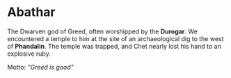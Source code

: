 # Abathar

The Dwarven god of Greed, often worshipped by the **Durogar**. We encountered a temple to him at the site of an archaeological dig to the west of **Phandalin**. The temple was trapped, and Chet nearly lost his hand to an explosive ruby.

Motto: *"Greed is good"*
